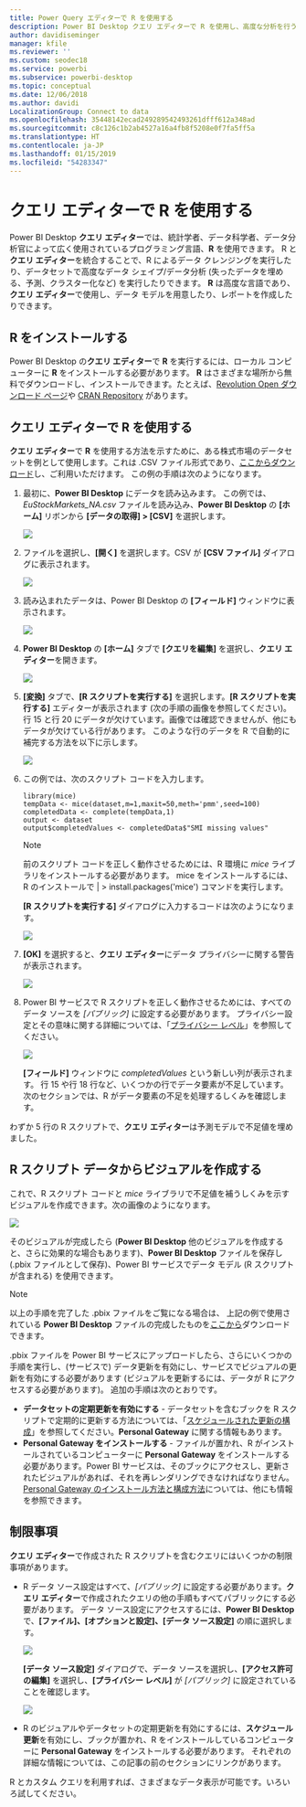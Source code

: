 ```yaml
---
title: Power Query エディターで R を使用する
description: Power BI Desktop クエリ エディターで R を使用し、高度な分析を行う
author: davidiseminger
manager: kfile
ms.reviewer: ''
ms.custom: seodec18
ms.service: powerbi
ms.subservice: powerbi-desktop
ms.topic: conceptual
ms.date: 12/06/2018
ms.author: davidi
LocalizationGroup: Connect to data
ms.openlocfilehash: 35448142ecad249289542493261dfff612a348ad
ms.sourcegitcommit: c8c126c1b2ab4527a16a4fb8f5208e0f7fa5ff5a
ms.translationtype: HT
ms.contentlocale: ja-JP
ms.lasthandoff: 01/15/2019
ms.locfileid: "54283347"
---
```

# <a name="using-r-in-query-editor"></a>クエリ エディターで R を使用する
Power BI Desktop **クエリ エディター**では、統計学者、データ科学者、データ分析官によって広く使用されているプログラミング言語、**R** を使用できます。 R と**クエリ エディター**を統合することで、R によるデータ クレンジングを実行したり、データセットで高度なデータ シェイプ/データ分析 (失ったデータを埋める、予測、クラスター化など) を実行したりできます。 **R** は高度な言語であり、**クエリ エディター**で使用し、データ モデルを用意したり、レポートを作成したりできます。

## <a name="installing-r"></a>R をインストールする
Power BI Desktop の**クエリ エディター**で **R** を実行するには、ローカル コンピューターに **R** をインストールする必要があります。 **R** はさまざまな場所から無料でダウンロードし、インストールできます。たとえば、[Revolution Open ダウンロード ページ](https://mran.revolutionanalytics.com/download/)や [CRAN Repository](https://cran.r-project.org/bin/windows/base/) があります。

## <a name="using-r-in-query-editor"></a>クエリ エディターで R を使用する
**クエリ エディター**で **R** を使用する方法を示すために、ある株式市場のデータセットを例として使用します。これは .CSV ファイル形式であり、[ここからダウンロード](http://download.microsoft.com/download/F/8/A/F8AA9DC9-8545-4AAE-9305-27AD1D01DC03/EuStockMarkets_NA.csv)し、ご利用いただけます。 この例の手順は次のようになります。

1. 最初に、**Power BI Desktop** にデータを読み込みます。 この例では、*EuStockMarkets_NA.csv* ファイルを読み込み、**Power BI Desktop** の **[ホーム]** リボンから **[データの取得] > [CSV]** を選択します。

   ![](media/desktop-r-in-query-editor/r-in-query-editor_1.png)
2. ファイルを選択し、**[開く]** を選択します。CSV が **[CSV ファイル]** ダイアログに表示されます。

   ![](media/desktop-r-in-query-editor/r-in-query-editor_2.png)
3. 読み込まれたデータは、Power BI Desktop の **[フィールド]** ウィンドウに表示されます。

   ![](media/desktop-r-in-query-editor/r-in-query-editor_3.png)
4. **Power BI Desktop** の **[ホーム]** タブで **[クエリを編集]** を選択し、**クエリ エディター**を開きます。

   ![](media/desktop-r-in-query-editor/r-in-query-editor_4.png)
5. **[変換]** タブで、**[R スクリプトを実行する]** を選択します。**[R スクリプトを実行する]** エディターが表示されます (次の手順の画像を参照してください)。 行 15 と行 20 にデータが欠けています。画像では確認できませんが、他にもデータが欠けている行があります。 このような行のデータを R で自動的に補完する方法を以下に示します。

   ![](media/desktop-r-in-query-editor/r-in-query-editor_5d.png)
6. この例では、次のスクリプト コードを入力します。

       library(mice)
       tempData <- mice(dataset,m=1,maxit=50,meth='pmm',seed=100)
       completedData <- complete(tempData,1)
       output <- dataset
       output$completedValues <- completedData$"SMI missing values"

   > [!NOTE]
   > 前のスクリプト コードを正しく動作させるためには、R 環境に *mice* ライブラリをインストールする必要があります。 mice をインストールするには、R のインストールで |      > install.packages('mice') コマンドを実行します。
   > 
   > 

   **[R スクリプトを実行する]** ダイアログに入力するコードは次のようになります。

   ![](media/desktop-r-in-query-editor/r-in-query-editor_5b.png)
7. **[OK]** を選択すると、**クエリ エディター**にデータ プライバシーに関する警告が表示されます。

   ![](media/desktop-r-in-query-editor/r-in-query-editor_6.png)
8. Power BI サービスで R スクリプトを正しく動作させるためには、すべてのデータ ソースを *[パブリック]* に設定する必要があります。 プライバシー設定とその意味に関する詳細については、「[プライバシー レベル](desktop-privacy-levels.md)」を参照してください。

   ![](media/desktop-r-in-query-editor/r-in-query-editor_7.png)

   **[フィールド]** ウィンドウに *completedValues* という新しい列が表示されます。 行 15 や行 18 行など、いくつかの行でデータ要素が不足しています。 次のセクションでは、R がデータ要素の不足を処理するしくみを確認します。


わずか 5 行の R スクリプトで、**クエリ エディター**は予測モデルで不足値を埋めました。

## <a name="creating-visuals-from-r-script-data"></a>R スクリプト データからビジュアルを作成する
これで、R スクリプト コードと *mice* ライブラリで不足値を補うしくみを示すビジュアルを作成できます。次の画像のようになります。

![](media/desktop-r-in-query-editor/r-in-query-editor_8a.png)

そのビジュアルが完成したら (**Power BI Desktop** 他のビジュアルを作成すると、さらに効果的な場合もあります)、**Power BI Desktop** ファイルを保存し (.pbix ファイルとして保存)、Power BI サービスでデータ モデル (R スクリプトが含まれる) を使用できます。

> [!NOTE]
> 以上の手順を完了した .pbix ファイルをご覧になる場合は、 上記の例で使用されている **Power BI Desktop** ファイルの完成したものを[ここから](http://download.microsoft.com/download/F/8/A/F8AA9DC9-8545-4AAE-9305-27AD1D01DC03/Complete%20Values%20with%20R%20in%20PQ.pbix)ダウンロードできます。

.pbix ファイルを Power BI サービスにアップロードしたら、さらにいくつかの手順を実行し、(サービスで) データ更新を有効にし、サービスでビジュアルの更新を有効にする必要があります (ビジュアルを更新するには、データが R にアクセスする必要があります)。 追加の手順は次のとおりです。

* **データセットの定期更新を有効にする** - データセットを含むブックを R スクリプトで定期的に更新する方法については、「[スケジュールされた更新の構成](refresh-scheduled-refresh.md)」を参照してください。**Personal Gateway** に関する情報もあります。
* **Personal Gateway をインストールする** - ファイルが置かれ、R がインストールされているコンピューターに **Personal Gateway** をインストールする必要があります。Power BI サービスは、そのブックにアクセスし、更新されたビジュアルがあれば、それを再レンダリングできなければなりません。 [Personal Gateway のインストール方法と構成方法](service-gateway-personal-mode.md)については、他にも情報を参照できます。

## <a name="limitations"></a>制限事項
**クエリ エディター**で作成された R スクリプトを含むクエリにはいくつかの制限事項があります。

* R データ ソース設定はすべて、*[パブリック]* に設定する必要があります。**クエリ エディター**で作成されたクエリの他の手順もすべてパブリックにする必要があります。 データ ソース設定にアクセスするには、**Power BI Desktop** で、**[ファイル]、[オプションと設定]、[データ ソース設定]** の順に選択します。

  ![](media/desktop-r-in-query-editor/r-in-query-editor_9.png)

  **[データ ソース設定]** ダイアログで、データ ソースを選択し、**[アクセス許可の編集]** を選択し、**[プライバシー レベル]** が *[パブリック]* に設定されていることを確認します。

  ![](media/desktop-r-in-query-editor/r-in-query-editor_10.png)    
* R のビジュアルやデータセットの定期更新を有効にするには、**スケジュール更新**を有効にし、ブックが置かれ、R をインストールしているコンピューターに **Personal Gateway** をインストールする必要があります。 それぞれの詳細な情報については、この記事の前のセクションにリンクがあります。

R とカスタム クエリを利用すれば、さまざまなデータ表示が可能です。いろいろ試してください。


